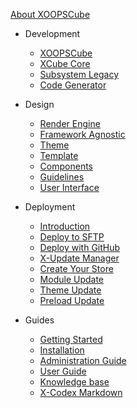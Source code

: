 [<span class="iconify" data-icon="mdi:cube-outline"></span> About XOOPSCube](/en/about.md)

- Development
    - [XOOPSCube](/en/development/)
    - [XCube Core](/en/development/xcube-core.md)
    - [Subsystem Legacy](/en/development/xcube-legacy.md)
    - [Code Generator](/en/development/xcube-tools.md)

- Design
    - [Render Engine](/en/design/README.md)
    - [Framework Agnostic](/en/design/framework-agnostic.md)
    - [Theme](/en/design/theme/)
    - [Template](/en/design/template/)
    - [Components](/en/design/components.md)
    - [Guidelines](/en/design/guidelines/)
    - [User Interface](/en/design/user-interface/)

- Deployment
    - [Introduction](/en/deployment/)
    - [Deploy to SFTP](/en/deployment/sftp.md)
    - [Deploy with GitHub](/en/deployment/deploy-github.md)
    - [X-Update Manager](/en/deployment/update-manager.md)
    - [Create Your Store](/en/deployment/update-store.md)
    - [Module Update](/en/deployment/update-module.md)
    - [Theme Update](/en/deployment/update-theme.md)
    - [Preload Update](/en/deployment/update-preload.md)

- Guides
    - [Getting Started](/en/guides/)
    - [Installation](/en/guides/installation.md)
    - [Administration Guide](/en/guides/administration.md)
    - [User Guide](/en/guides/user-guide.md)
    - [Knowledge base](/en/guides/knowledge-base.md)
    - [X-Codex Markdown](/en/guides/markdown/)